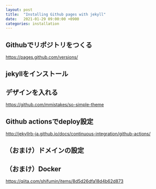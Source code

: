 ```yaml
---
layout: post
title:  "Installing Github pages with jekyll"
date:   2021-01-29 09:00:00 +0900
categories: installation
---
```


## Githubでリポジトリをつくる

https://pages.github.com/versions/

## jekyllをインストール

## デザインを入れる

https://github.com/mmistakes/so-simple-theme

## Github actionsでdeploy設定

http://jekyllrb-ja.github.io/docs/continuous-integration/github-actions/

## （おまけ）ドメインの設定

## （おまけ）Docker

https://qiita.com/shifumin/items/8d5d26dfa18d4b62d873